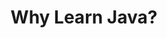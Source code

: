 ---
id: why-learn-java
title: Why Learn Java?
sidebar_label: Why Learn Java?
sidebar_position: 2
tags: [java, why-learn-java]
description: In this tutorial, you will learn why you should learn Java programming language and its benefits.
---